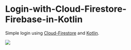 # Login-with-Cloud-Firestore-Firebase-in-Kotlin

Simple login using [Cloud-Firestore](https://firebase.google.com/docs/firestore/quickstart?hl=es-419) and [Kotlin](https://kotlinlang.org/).

![](https://i.pinimg.com/originals/2f/dc/74/2fdc7429852aa382c796c3364e444d8c.gif) <!-- .element height="50%" width="50%" -->

